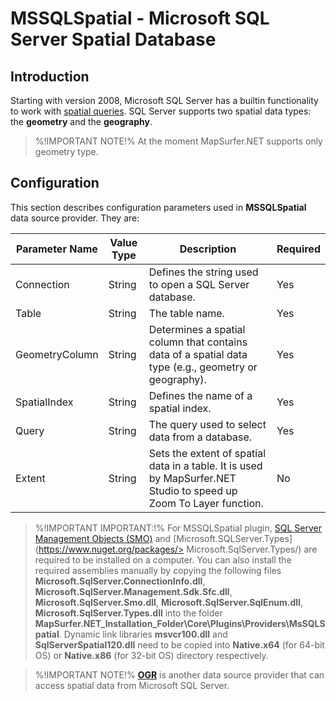 # MSSQLSpatial - Microsoft SQL Server Spatial Database

## Introduction

Starting with version 2008, Microsoft SQL Server has a builtin functionality to work with [spatial queries](https://msdn.microsoft.com/en-us/library/bb933790.aspx). SQL Server supports two spatial data types: the **geometry** and the **geography**.

> %!IMPORTANT NOTE!% At the moment MapSurfer.NET supports only geometry type.

## Configuration

This section describes configuration parameters used in **MSSQLSpatial** data source provider. They are:

Parameter Name | Value Type | Description | Required
------------ | ------------- | ------------- | -------------
Connection | String |  Defines the string used to open a SQL Server database. | Yes
Table | String | The table name. | Yes
GeometryColumn | String | Determines a spatial column that contains data of a spatial data type (e.g., geometry or geography). | Yes
SpatialIndex | String | Defines the name of a spatial index. | Yes
Query | String | The query used to select data from a database. | Yes
Extent | String | Sets the extent of spatial data in a table. It is used by MapSurfer.NET Studio to speed up Zoom To Layer function.| No


> %!IMPORTANT IMPORTANT:!% For MSSQLSpatial plugin, [SQL Server Management Objects (SMO)](https://technet.microsoft.com/en-US/library/ms162189.aspx) and 
> [Microsoft.SQLServer.Types](https://www.nuget.org/packages/> Microsoft.SqlServer.Types/) are required to be installed on a computer.
> You can also install the required assemblies manually by copying the following files **Microsoft.SqlServer.ConnectionInfo.dll**, **Microsoft.SqlServer.Management.Sdk.Sfc.dll**,
> **Microsoft.SqlServer.Smo.dll**, **Microsoft.SqlServer.SqlEnum.dll**, **Microsoft.SqlServer.Types.dll** into the folder **MapSurfer.NET_Installation_Folder\Core\Plugins\Providers\MsSQLSpatial**.
> Dynamic link libraries **msvcr100.dll** and **SqlServerSpatial120.dll** need to be copied into **Native.x64** (for 64-bit OS) or **Native.x86** (for 32-bit OS) directory respectively.


> %!IMPORTANT NOTE!% **[OGR](usermanual/data_sources/vector/ogr.md)** is another data source provider that can access spatial data from Microsoft SQL Server.
